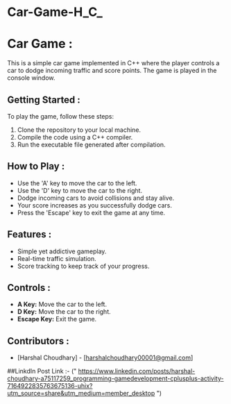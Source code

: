 # Car-Game-H_C_

# Car Game :

This is a simple car game implemented in C++ where the player controls a car to dodge incoming traffic and score points. The game is played in the console window.

## Getting Started :

To play the game, follow these steps:

1. Clone the repository to your local machine.
2. Compile the code using a C++ compiler.
3. Run the executable file generated after compilation.

## How to Play :

- Use the 'A' key to move the car to the left.
- Use the 'D' key to move the car to the right.
- Dodge incoming cars to avoid collisions and stay alive.
- Your score increases as you successfully dodge cars.
- Press the 'Escape' key to exit the game at any time.

## Features :

- Simple yet addictive gameplay.
- Real-time traffic simulation.
- Score tracking to keep track of your progress.

## Controls :

- **A Key:** Move the car to the left.
- **D Key:** Move the car to the right.
- **Escape Key:** Exit the game.

## Contributors :

- [Harshal Choudhary] - [harshalchoudhary00001@gmail.com]

##LinkdIn Post Link :- (" https://www.linkedin.com/posts/harshal-choudhary-a75117259_programming-gamedevelopment-cplusplus-activity-7164922835763675136-uhix?utm_source=share&utm_medium=member_desktop ")
